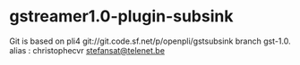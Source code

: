 # gstreamer1.0-plugin-subsink
Git is based on pli4 git://git.code.sf.net/p/openpli/gstsubsink branch gst-1.0.
alias : christophecvr
stefansat@telenet.be
